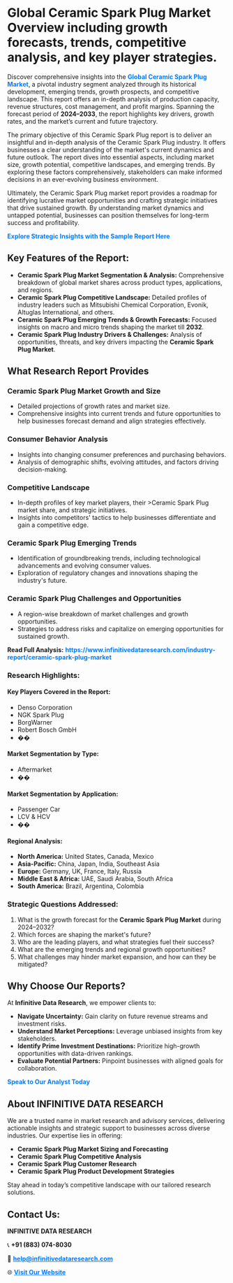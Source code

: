 <h1>Global Ceramic Spark Plug Market Overview including growth forecasts, trends, competitive analysis, and key player strategies.</h1>
<p>
Discover comprehensive insights into the 
<a href="https://www.infinitivedataresearch.com/industry-report/ceramic-spark-plug-market" rel="dofollow" style="color: #007BFF; text-decoration: none;"><strong>Global Ceramic Spark Plug Market</strong></a>, a pivotal industry segment analyzed through its historical development, emerging trends, growth prospects, and competitive landscape. This report offers an in-depth analysis of production capacity, revenue structures, cost management, and profit margins. Spanning the forecast period of <strong>2024–2033</strong>, the report highlights key drivers, growth rates, and the market’s current and future trajectory.
</p>
<p>
The primary objective of this Ceramic Spark Plug report is to deliver an insightful and in-depth analysis of the Ceramic Spark Plug industry. It offers businesses a clear understanding of the market's current dynamics and future outlook. The report dives into essential aspects, including market size, growth potential, competitive landscapes, and emerging trends. By exploring these factors comprehensively, stakeholders can make informed decisions in an ever-evolving business environment.
</p>
<p>
Ultimately, the Ceramic Spark Plug market report provides a roadmap for identifying lucrative market opportunities and crafting strategic initiatives that drive sustained growth. By understanding market dynamics and untapped potential, businesses can position themselves for long-term success and profitability.
</p>
<p>
<a href="https://www.infinitivedataresearch.com/request-sample/reportId=109343" style="color: #007BFF; text-decoration: none;"><strong>Explore Strategic Insights with the Sample Report Here</strong></a>
</p>

<h2>Key Features of the Report:</h2>
<ul>
<li><strong>Ceramic Spark Plug Market Segmentation & Analysis:</strong> Comprehensive breakdown of global market shares across product types, applications, and regions.</li>
<li><strong>Ceramic Spark Plug Competitive Landscape:</strong> Detailed profiles of industry leaders such as Mitsubishi Chemical Corporation, Evonik, Altuglas International, and others.</li>
<li><strong>Ceramic Spark Plug Emerging Trends & Growth Forecasts:</strong> Focused insights on macro and micro trends shaping the market till <strong>2032</strong>.</li>
<li><strong>Ceramic Spark Plug Industry Drivers & Challenges:</strong> Analysis of opportunities, threats, and key drivers impacting the <strong>Ceramic Spark Plug Market</strong>.</li>
</ul>

<h2>What Research Report Provides</h2>
<h3>Ceramic Spark Plug Market Growth and Size</h3>
<ul>
<li>Detailed projections of growth rates and market size.</li>
<li>Comprehensive insights into current trends and future opportunities to help businesses forecast demand and align strategies effectively.</li>
</ul>

<h3>Consumer Behavior Analysis</h3>
<ul>
<li>Insights into changing consumer preferences and purchasing behaviors.</li>
<li>Analysis of demographic shifts, evolving attitudes, and factors driving decision-making.</li>
</ul>

<h3>Competitive Landscape</h3>
<ul>
<li>In-depth profiles of key market players, their >Ceramic Spark Plug market share, and strategic initiatives.</li>
<li>Insights into competitors' tactics to help businesses differentiate and gain a competitive edge.</li>
</ul>

<h3>Ceramic Spark Plug Emerging Trends</h3>
<ul>
<li>Identification of groundbreaking trends, including technological advancements and evolving consumer values.</li>
<li>Exploration of regulatory changes and innovations shaping the industry's future.</li>
</ul>

<h3>Ceramic Spark Plug Challenges and Opportunities</h3>
<ul>
<li>A region-wise breakdown of market challenges and growth opportunities.</li>
<li>Strategies to address risks and capitalize on emerging opportunities for sustained growth.</li>
</ul>
<p><strong>Read Full Analysis:</strong> <a href="https://www.infinitivedataresearch.com/industry-report/ceramic-spark-plug-market" rel="dofollow" style="color: #007BFF; text-decoration: none;"><strong>https://www.infinitivedataresearch.com/industry-report/ceramic-spark-plug-market</strong></a></p>
<h3>Research Highlights:</h3>
<h4>Key Players Covered in the Report:</h4>
<ul><li>Denso Corporation</li><li>NGK Spark Plug</li><li>BorgWarner</li><li>Robert Bosch GmbH</li><li>��</li></ul>
<h4>Market Segmentation by Type:</h4>
<ul><li>Aftermarket</li><li>��</li></ul>
<h4>Market Segmentation by Application:</h4>
<ul><li>Passenger Car</li><li>LCV &amp; HCV</li><li>��</li></ul>

<h4>Regional Analysis:</h4>
<ul>
<li><strong>North America:</strong> United States, Canada, Mexico</li>
<li><strong>Asia-Pacific:</strong> China, Japan, India, Southeast Asia</li>
<li><strong>Europe:</strong> Germany, UK, France, Italy, Russia</li>
<li><strong>Middle East & Africa:</strong> UAE, Saudi Arabia, South Africa</li>
<li><strong>South America:</strong> Brazil, Argentina, Colombia</li>
</ul>

<h3>Strategic Questions Addressed:</h3>
<ol>
<li>What is the growth forecast for the <strong>Ceramic Spark Plug Market</strong> during 2024–2032?</li>
<li>Which forces are shaping the market's future?</li>
<li>Who are the leading players, and what strategies fuel their success?</li>
<li>What are the emerging trends and regional growth opportunities?</li>
<li>What challenges may hinder market expansion, and how can they be mitigated?</li>
</ol>

<h2>Why Choose Our Reports?</h2>
<p>At <strong>Infinitive Data Research</strong>, we empower clients to:</p>
<ul>
<li><strong>Navigate Uncertainty:</strong> Gain clarity on future revenue streams and investment risks.</li>
<li><strong>Understand Market Perceptions:</strong> Leverage unbiased insights from key stakeholders.</li>
<li><strong>Identify Prime Investment Destinations:</strong> Prioritize high-growth opportunities with data-driven rankings.</li>
<li><strong>Evaluate Potential Partners:</strong> Pinpoint businesses with aligned goals for collaboration.</li>
</ul>
<p><a href="https://www.infinitivedataresearch.com/industry-report/ceramic-spark-plug-market" rel="dofollow" style="color: #007BFF; text-decoration: none;"><strong>Speak to Our Analyst Today</strong></a></p>

<h2>About INFINITIVE DATA RESEARCH</h2>
<p>We are a trusted name in market research and advisory services, delivering actionable insights and strategic support to businesses across diverse industries. Our expertise lies in offering:</p>
<ul>
<li><strong>Ceramic Spark Plug Market Sizing and Forecasting</strong></li>
<li><strong>Ceramic Spark Plug Competitive Analysis</strong></li>
<li><strong>Ceramic Spark Plug Customer Research</strong></li>
<li><strong>Ceramic Spark Plug Product Development Strategies</strong></li>
</ul>
<p>Stay ahead in today’s competitive landscape with our tailored research solutions.</p>

<h2>Contact Us:</h2>
<p><strong>INFINITIVE DATA RESEARCH</strong></p>
<p>📞 <strong>+91 (883) 074-8030</strong></p>
<p>📧 <strong><a href="mailto:help@infinitivedataresearch.com" style="color: #007BFF;">help@infinitivedataresearch.com</a></strong></p>
<p>🌐 <strong><a href="https://www.infinitivedataresearch.com" rel="dofollow" style="color: #007BFF;">Visit Our Website</a></strong></p>